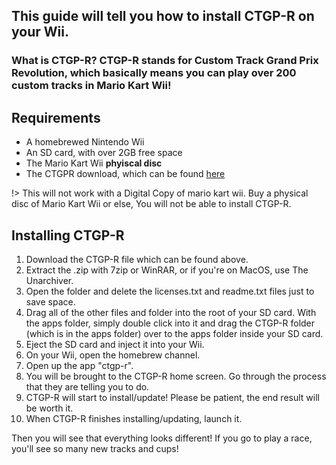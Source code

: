 ## This guide will tell you how to install CTGP-R on your Wii.

### What is CTGP-R? CTGP-R stands for Custom Track Grand Prix Revolution, which basically means you can play over 200 custom tracks in Mario Kart Wii!


## Requirements

- A homebrewed Nintendo Wii
- An SD card, with over 2GB free space
- The Mario Kart Wii **phyiscal disc**
- The CTGPR download, which can be found [here](https://mega.nz/file/EaZHxBgQ#dkickWRn2Q2urMKI9jPp9daDAdeeq812W_IXqkdW608)

!> This will not work with a Digital Copy of mario kart wii. Buy a physical disc of Mario Kart Wii or else, You will not be able to install CTGP-R.

## Installing CTGP-R

1. Download the CTGP-R file which can be found above.
2. Extract the .zip with 7zip or WinRAR, or if you're on MacOS, use The Unarchiver.
3. Open the folder and delete the licenses.txt and readme.txt files just to save space.
4. Drag all of the other files and folder into the root of your SD card. With the apps folder, simply double click into it and drag the CTGP-R folder (which is in the apps folder) over to the apps folder inside your SD card.
5. Eject the SD card and inject it into your Wii.
6. On your Wii, open the homebrew channel.
7. Open up the app "ctgp-r".
8. You will be brought to the CTGP-R home screen. Go through the process that they are telling you to do.
9. CTGP-R will start to install/update! Please be patient, the end result will be worth it.
10. When CTGP-R finishes installing/updating, launch it.

Then you will see that everything looks different! If you go to play a race, you'll see so many new tracks and cups!


